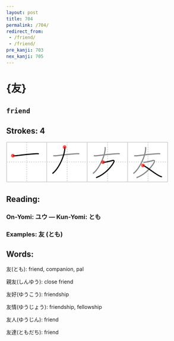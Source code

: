 ```yaml
---
layout: post
title: 704
permalink: /704/
redirect_from:
 - /friend/
 - /friend/
pre_kanji: 703
nex_kanji: 705
---
```


# {友}

## `friend`

## Strokes: 4

<div class="stroke"><img src="../images/E58F8B.png" /></div>

## Reading:

### On-Yomi: ユウ &mdash; Kun-Yomi: とも

### Examples: 友 (とも)

## Words:

友(とも): friend, companion, pal

親友(しんゆう): close friend

友好(ゆうこう): friendship

友情(ゆうじょう): friendship, fellowship

友人(ゆうじん): friend

友達(ともだち): friend
